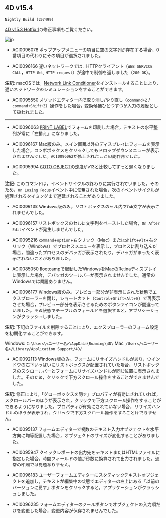 4D v15.4 
---

``Nightly Build (207499)``

[4D v15.3 Hotfix 1](https://github.com/4D-JP/release-notes/tree/master/v15/15.3/hf1)の修正事項もご覧ください。

![jp](https://cloud.githubusercontent.com/assets/10509075/16182979/016305e0-36e7-11e6-816b-2335cc6f0abb.png)

* ACI0096078 ポップアップメニューの項目に空の文字列が存在する場合，0番項目の代わりにその項目が選択されました。

* ACI0096166 遅いネットワークでは，HTTPクライアント（``WEB SERVICE CALL``，``HTTP Get``, ``HTTP request``）が途中で制御を返しました（``200 OK``）。

**注記**: macOSでは，[Network Link Conditioner](https://developer.apple.com/download/more/)をインストールすることにより，遅いネットワークのシミュレーションをすることができます。

* ACI0095550 メソッドエディター内で取り消し/やり直し（``command+Z`` / ``command+Shift+Z``）操作をした場合，変換候補ひとつずつが入力の履歴として扱われました。

---

* ACI0096063 [PRINT LABEL](http://doc.4d.com/4dv15r/help/command/ja/page39.html)でフォームを印刷した場合，テキストの水平整列が常に「左揃え」になりました。

* ACI0096167 Mac版のみ。メイン画面以外のディスプレイにフォームを表示した場合，コンボボックスをクリックしてもドロップダウンメニューが表示されませんでした。``ACI0096062``が修正されたことの副作用でした。

* ACI0095994 [GOTO OBJECT](http://doc.4d.com/4dv15r/help/command/ja/page206.html)の速度がv13と比較してずっと遅くなりました。

**注記**: このコマンドは，イベントサイクルの終わりに実行されていました。そのため，``On Losing Focus``イベント中に使用された場合，次のイベントサイクルが処理されるタイミングまで遅延されることがありました。

* ACI0096138 Windows版のみ。リストボックスのセル内で``Tab``文字が表示されませんでした。

* ACI0096157 リストボックスのセルに文字列をペーストした場合，``On After Edit``イベントが発生しませんでした。

* ACI0095216 ``command``+``option``+右クリック（Mac）または``Shift``+``Alt``+右クリック（Windows）でプロセスメニューを表示し，プロセスに割り込んだ場合，間違ったプロセスのデバッガが表示されたり，デバッガがまったく表示されないことがありました。

* ACI0085050 Bootcampで起動したWindowsをMacのRetinaディスプレイに表示した場合，デバッガのツールバーが表示されませんでした。通常のWindowsでは問題ありません。

* ACI0096177 Windows版のみ。プレビュー部分が非表示にされた状態でエクスプローラーを閉じ，ショートカット（``Control``+``Shift``+``Alt``+``E``）で再表示させた場合，プレビュー部分を表示させるためのボタンアイコンが間違っていました。その状態でテーブルのフィールドを選択すると，アプリケーションがクラッシュしました。

**注記**: 下記のファイルを削除することにより，エクスプローラーのフォーム設定を初期化することができます。

Windows: ``C:\Users\<ユーザー名>\AppData\Roaming\4D\``
Mac: ``/Users/<ユーザー名>/Library/Application Support/4D/``

* ACI0092113 Windows版のみ。フォームにリサイズハンドルがあり，ウインドウの右下いっぱいにリストボックスが配置されていた場合，リストボックスのスクロールバーとフォームにリサイズハンドルが同じ位置に表示されました。そのため，クリックで下方スクロール操作をすることができませんでした。

**注記**: 修正により，「グローボックスを隠す」プロパティが有効にされていれば，スクロールバーのほうが表示され，クリックで下方スクロール操作をすることができるようになりました。プロパティが有効にされていない場合，リサイズハンドルのほうが表示され，クリックで下方スクロール操作をすることはできません。

* ACI0095137 フォームエディターで複数のテキスト入力オブジェクトを水平方向に均等配置した場合，オブジェクトのサイズが変化することがありました。

* ACI0095947 クイックレポートの出力先をテキストまたはHTMLファイルに指定した場合，時間フィールドの値が秒数に換算されて出力されました。通常の印刷では問題ありません。

* ACI0096183 ユーザーフォームエディターにスタティックテキストオブジェクトを追加し，テキストが編集中の状態でエディターの左上にある「以前のバージョンに戻す」ボタンをクリックすると，アプリケーションがクラッシュしました。

* ACI0096235 フォームエディターのツールボタンでオブジェクトの入力順だけを変更した場合，変更内容が保存されませんでした。

